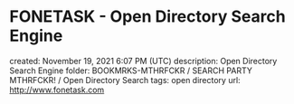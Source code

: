 # FONETASK - Open Directory Search Engine

created: November 19, 2021 6:07 PM (UTC)
description: Open Directory Search Engine
folder: BOOKMRKS-MTHRFCKR / SEARCH PARTY MTHRFCKR! / Open Directory Search
tags: open directory
url: http://www.fonetask.com